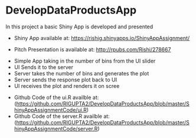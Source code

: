 # DevelopDataProductsApp

In this project a basic Shiny App is developed and presented
- Shiny App available at: https://rishig.shinyapps.io/ShinyAppAssignment/

- Pitch Presentation is available at: http://rpubs.com/Rishi/278667
 + Simple App taking in the number of bins from the UI slider
 + UI Sends it to the server
 + Server takes the number of bins and generates the plot
 + Server sends the response plot back to UI
 + UI receives the plot and renders it on scree

- Github Code of the ui.R availble at: (https://github.com/RIGUPTA2/DevelopDataProductsApp/blob/master/ShinyAppAssignmentCode/ui.R)
- Github Code of the server.R availble at: (https://github.com/RIGUPTA2/DevelopDataProductsApp/blob/master/ShinyAppAssignmentCode/server.R)
 
